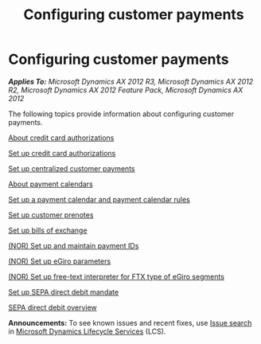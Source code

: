 ﻿---
title: Configuring customer payments
TOCTitle: Configuring customer payments
ms:assetid: 70e647a5-28d1-432d-80b6-7c64e6875797
ms:mtpsurl: https://technet.microsoft.com/en-us/library/Gg231826(v=AX.60)
ms:contentKeyID: 36058060
ms.date: 04/18/2014
mtps_version: v=AX.60
f1_keywords:
- payments
- authorization
- payment
- settlement
- settle
- centralized
- prenote
- prenotes
- authorizations
- card
- credit
- cards
---

# Configuring customer payments 


_**Applies To:** Microsoft Dynamics AX 2012 R3, Microsoft Dynamics AX 2012 R2, Microsoft Dynamics AX 2012 Feature Pack, Microsoft Dynamics AX 2012_

The following topics provide information about configuring customer payments.

[About credit card authorizations](about-credit-card-authorizations.md)

[Set up credit card authorizations](set-up-credit-card-authorizations.md)

[Set up centralized customer payments](set-up-centralized-customer-payments.md)

[About payment calendars](about-payment-calendars.md)

[Set up a payment calendar and payment calendar rules](set-up-a-payment-calendar-and-payment-calendar-rules.md)

[Set up customer prenotes](set-up-customer-prenotes.md)

[Set up bills of exchange](set-up-bills-of-exchange.md)

[(NOR) Set up and maintain payment IDs](nor-set-up-and-maintain-payment-ids.md)

[(NOR) Set up eGiro parameters](nor-set-up-egiro-parameters.md)

[(NOR) Set up free-text interpreter for FTX type of eGiro segments](nor-set-up-free-text-interpreter-for-ftx-type-of-egiro-segments.md)

[Set up SEPA direct debit mandate](set-up-sepa-direct-debit-mandate.md)

[SEPA direct debit overview](sepa-direct-debit-overview.md)

  
**Announcements:** To see known issues and recent fixes, use [Issue search](http://go.microsoft.com/fwlink/?linkid=389258) in [Microsoft Dynamics Lifecycle Services](http://go.microsoft.com/fwlink/?linkid=306505) (LCS).

